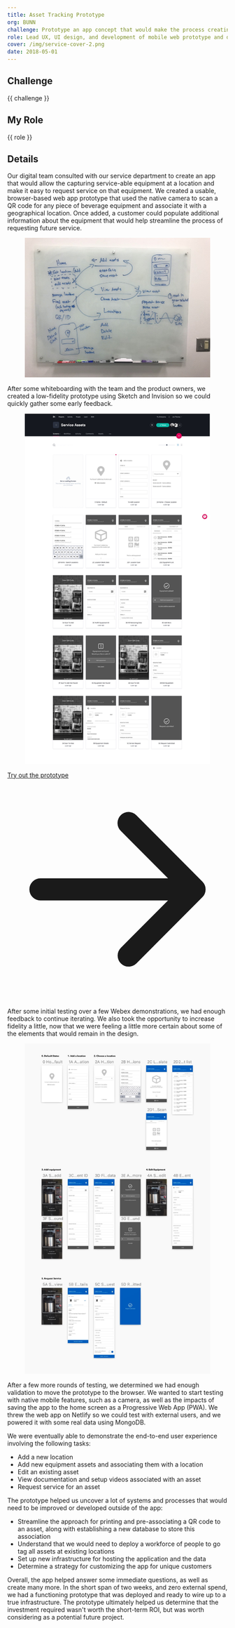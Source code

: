 ```yaml
---
title: Asset Tracking Prototype
org: BUNN
challenge: Prototype an app concept that would make the process creating an inventory of equipment at a location and making it easy to request service.
role: Lead UX, UI design, and development of mobile web prototype and demonstrated for a customer
cover: /img/service-cover-2.png
date: 2018-05-01
---
```


## Challenge

{{ challenge }}

## My Role

{{ role }}

## Details

Our digital team consulted with our service department to create an app that would allow the capturing service-able equipment at a location and make it easy to request service on that equipment. We created a usable, browser-based web app prototype that used the native camera to scan a QR code for any piece of beverage equipment and associate it with a geographical location. Once added, a customer could populate additional information about the equipment that would help streamline the process of requesting future service.

<figure class="mb-8">
    <img src="/img/service-whiteboard.jpg" alt="Service whiteboard" class="block w-full" />
</figure>

After some whiteboarding with the team and the product owners, we created a low-fidelity prototype using Sketch and Invision so we could quickly gather some early feedback.

<!-- <figure class="bg-gray-200 hidden relative lg:block">
    <img src="/img/service-cover-1.png" alt="Service app cover" class="block m-auto relative" style="width: 668px;" />
    <img src="/img/service-animation.gif" alt="Service demos" class="block m-auto absolute pt-4" style="width: 278px; left: 196px; top: 125px; background: #444" />
</figure> -->

<figure>
    <img src="/img/service-screens-1.jpg" alt="Service screens Invision" class="lg:max-w-none lg:w-1.5x lg:-ml-1/4 xl:w-2x xl:-ml-1/2" />
</figure>

<a href="https://invis.io/N7YO1PJP9TA#/387229480_0_Home_-_Default" class="underline leading-none flex items-center font-bold hover:text-gray-600 my-12">
    <span>Try out the prototype</span>
    <span class="inline-block w-4 ml-1"><svg xmlns="http://www.w3.org/2000/svg" viewBox="0 0 20 20" fill="currentColor"><path fill-rule="evenodd" d="M10.293 3.293a1 1 0 011.414 0l6 6a1 1 0 010 1.414l-6 6a1 1 0 01-1.414-1.414L14.586 11H3a1 1 0 110-2h11.586l-4.293-4.293a1 1 0 010-1.414z" clip-rule="evenodd" /></svg></span>
</a>

After some initial testing over a few Webex demonstrations, we had enough feedback to continue iterating. We also took the opportunity to increase fidelity a little, now that we were feeling a little more certain about some of the elements that would remain in the design.

<figure class="py-8">
    <img src="/img/service-screens-2.jpg" alt="Service screens Sketch" class="block mx-auto">
</figure>

After a few more rounds of testing, we determined we had enough validation to move the prototype to the browser. We wanted to start testing with native mobile features, such as a camera, as well as the impacts of saving the app to the home screen as a Progressive Web App (PWA). We threw the web app on Netlify so we could test with external users, and we powered it with some real data using MongoDB. 

We were eventually able to demonstrate the end-to-end user experience involving the following tasks:

* Add a new location
* Add new equipment assets and associating them with a location
* Edit an existing asset
* View documentation and setup videos associated with an asset
* Request service for an asset

The prototype helped us uncover a lot of systems and processes that would need to be improved or developed outside of the app: 

* Streamline the approach for printing and pre-associating a QR code to an asset, along with establishing a new database to store this association
* Understand that we would need to deploy a workforce of people to go tag all assets at existing locations
* Set up new infrastructure for hosting the application and the data
* Determine a strategy for customizing the app for unique customers

Overall, the app helped answer some immediate questions, as well as create many more. In the short span of two weeks, and zero external spend, we had a functioning prototype that was deployed and ready to wire up to a true infrastructure. The prototype ultimately helped us determine that the investment required wasn't worth the short-term ROI, but was worth considering as a potential future project.